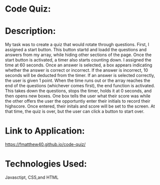 # Code Quiz:

# Description:
My task was to create a quiz that would rotate through questions.  First, I assigned a start button.  This button startd and loadd the questions and answers from my array, while hiding other sections of the page.  Once the start button is activated, a timer also starts counting down.  I assigned the time at 60 seconds.  Once an answer is selected, a box appears indicating whether the answer is correct or incorrect. If the answer is incorrect, 10 seconds will be deducted from the timer. If an answer is selected correctly, the user is given 1 point.  When the time runs out or the array reaches the end of the questions (whichever comes first), the end function is activated.  This takes down the questions, stops the timer, holds it at 0 seconds, and then opens new boxes.  One box tells the user what their score was while the other offers the user the opportuntiy enter their initials to record their highscore.  Once entered, their initals and score will be set to the screen.  At that time, the quiz is over, but the user can click a button to start over.   

# Link to Application:
https://fmatthew40.github.io/code-quiz/

# Technologies Used: 
Javasctipt, CSS,and HTML